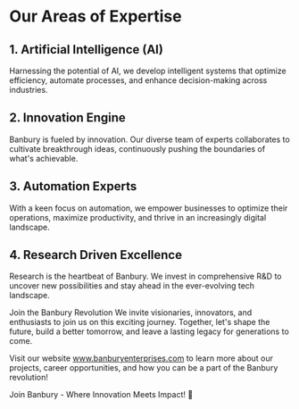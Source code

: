 # Our Areas of Expertise
## 1. Artificial Intelligence (AI)
Harnessing the potential of AI, we develop intelligent systems that optimize efficiency, automate processes, and enhance decision-making across industries.

## 2. Innovation Engine
Banbury is fueled by innovation. Our diverse team of experts collaborates to cultivate breakthrough ideas, continuously pushing the boundaries of what's achievable.

## 3. Automation Experts
With a keen focus on automation, we empower businesses to optimize their operations, maximize productivity, and thrive in an increasingly digital landscape.

## 4. Research Driven Excellence
Research is the heartbeat of Banbury. We invest in comprehensive R&D to uncover new possibilities and stay ahead in the ever-evolving tech landscape.

Join the Banbury Revolution
We invite visionaries, innovators, and enthusiasts to join us on this exciting journey. Together, let's shape the future, build a better tomorrow, and leave a lasting legacy for generations to come.

Visit our website www.banburyenterprises.com to learn more about our projects, career opportunities, and how you can be a part of the Banbury revolution!

Join Banbury - Where Innovation Meets Impact! 🚀
